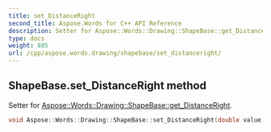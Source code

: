 ```yaml
---
title: set_DistanceRight
second_title: Aspose.Words for C++ API Reference
description: Setter for Aspose::Words::Drawing::ShapeBase::get_DistanceRight. 
type: docs
weight: 885
url: /cpp/aspose.words.drawing/shapebase/set_distanceright/
---
```

## ShapeBase.set_DistanceRight method


Setter for [Aspose::Words::Drawing::ShapeBase::get_DistanceRight](../get_distanceright/).

```cpp
void Aspose::Words::Drawing::ShapeBase::set_DistanceRight(double value)
```

